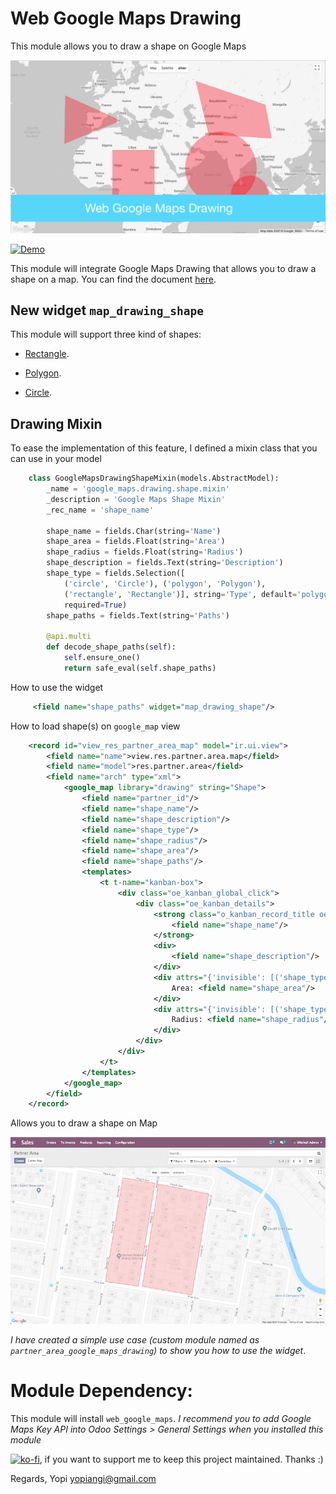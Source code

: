 Web Google Maps Drawing
=======================   

This module allows you to draw a shape on Google Maps

![Web Google Maps Drawing](./static/description/thumbnails.png)

[![Demo](https://i.ytimg.com/vi/DDUFT6XP8AU/2.jpg)](https://youtu.be/DDUFT6XP8AU "Demo")

This module will integrate Google Maps Drawing that allows you to draw a shape on a map.
You can find the document [here](https://developers.google.com/maps/documentation/javascript/examples/drawing-tools).


## New widget `map_drawing_shape`

This module will support three kind of shapes:

- [Rectangle](https://developers.google.com/maps/documentation/javascript/examples/rectangle-simple).

- [Polygon](https://developers.google.com/maps/documentation/javascript/examples/polygon-simple).

- [Circle](https://developers.google.com/maps/documentation/javascript/examples/circle-simple).


## Drawing Mixin    
To ease the implementation of this feature, I defined a mixin class that you can use in your model
```python
    class GoogleMapsDrawingShapeMixin(models.AbstractModel):
        _name = 'google_maps.drawing.shape.mixin'
        _description = 'Google Maps Shape Mixin'
        _rec_name = 'shape_name'
    
        shape_name = fields.Char(string='Name')
        shape_area = fields.Float(string='Area')
        shape_radius = fields.Float(string='Radius')
        shape_description = fields.Text(string='Description')
        shape_type = fields.Selection([
            ('circle', 'Circle'), ('polygon', 'Polygon'),
            ('rectangle', 'Rectangle')], string='Type', default='polygon', 
            required=True)
        shape_paths = fields.Text(string='Paths')
    
        @api.multi
        def decode_shape_paths(self):
            self.ensure_one()
            return safe_eval(self.shape_paths)
```
How to use the widget
```xml
     <field name="shape_paths" widget="map_drawing_shape"/>
```

How to load shape(s) on `google_map` view
```xml
    <record id="view_res_partner_area_map" model="ir.ui.view">
        <field name="name">view.res.partner.area.map</field>
        <field name="model">res.partner.area</field>
        <field name="arch" type="xml">
            <google_map library="drawing" string="Shape">
                <field name="partner_id"/>
                <field name="shape_name"/>
                <field name="shape_description"/>
                <field name="shape_type"/>
                <field name="shape_radius"/>
                <field name="shape_area"/>
                <field name="shape_paths"/>
                <templates>
                    <t t-name="kanban-box">
                        <div class="oe_kanban_global_click">
                            <div class="oe_kanban_details">
                                <strong class="o_kanban_record_title oe_partner_heading">
                                    <field name="shape_name"/>
                                </strong>
                                <div>
                                    <field name="shape_description"/>
                                </div>
                                <div attrs="{'invisible': [('shape_type', 'not in', ['rectangle', 'polygon'])]}">
                                    Area: <field name="shape_area"/>
                                </div>
                                <div attrs="{'invisible': [('shape_type', '!=', 'circle')]}">
                                    Radius: <field name="shape_radius"/>
                                </div>
                            </div>
                        </div>
                    </t>
                </templates>
            </google_map>
        </field>
    </record>
```

Allows you to draw a shape on Map

![Allows you to draw a shape on Map](./static/description/drawing_shapes.png)

_I have created a simple use case (custom module named as ``partner_area_google_maps_drawing``) to show you how to use the widget_.

# Module Dependency:
This module will install `web_google_maps`.
*I recommend you to add Google Maps Key API into Odoo Settings > General Settings when you installed this module*

[![ko-fi](https://www.ko-fi.com/img/donate_sm.png)](https://ko-fi.com/P5P4FOM0),
if you want to support me to keep this project maintained. Thanks :)

Regards,
Yopi
yopiangi@gmail.com
